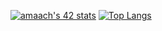 [![amaach's 42 stats](https://badge.mediaplus.ma/greenbinary/amaach)](https://github.com/oakoudad/badge42)
[![Top Langs](https://github-readme-stats.vercel.app/api/top-langs/?username=sboof911&layout=compact&theme=dark)](https://github.com/anuraghazra/github-readme-stats)
<!--
**sboof911/sboof911** is a ✨ _special_ ✨ repository because its `README.md` (this file) appears on your GitHub profile.

Here are some ideas to get you started:

- 🔭 I’m currently working on ...
- 🌱 I’m currently learning ...
- 👯 I’m looking to collaborate on ...
- 🤔 I’m looking for help with ...
- 💬 Ask me about ...
- 📫 How to reach me: ...
- 😄 Pronouns: ...
- ⚡ Fun fact: ...
-->
